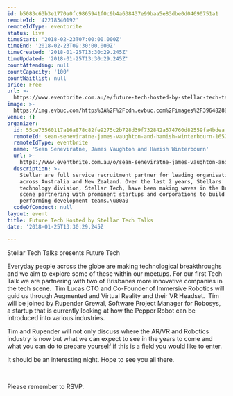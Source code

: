 ```yaml
---
id: b5083c63b3e1770a0fc9865941f0c9b4a638437e99baa5e83dbe0d04690751a1
remoteId: '42218340192'
remoteIdType: eventbrite
status: live
timeStart: '2018-02-23T07:00:00.000Z'
timeEnd: '2018-02-23T09:30:00.000Z'
timeCreated: '2018-01-25T13:30:29.245Z'
timeUpdated: '2018-01-25T13:30:29.245Z'
countAttending: null
countCapacity: '100'
countWaitlist: null
price: Free
url: >-
  https://www.eventbrite.com.au/e/future-tech-hosted-by-stellar-tech-talks-tickets-42218340192?aff=ebapi
image: >-
  https://img.evbuc.com/https%3A%2F%2Fcdn.evbuc.com%2Fimages%2F39648288%2F215424280551%2F1%2Foriginal.jpg?s=12a8cd20a8dd9f87a3442e40d2b662e9
venue: {}
organizer:
  id: 55ce73560117a16a878c82fe9275c2b728d39f732842a574760d82559fa4bdea
  remoteId: sean-seneviratne-james-vaughton-and-hamish-winterbourn-16525541669
  remoteIdType: eventbrite
  name: 'Sean Seneviratne, James Vaughton and Hamish Winterbourn'
  url: >-
    https://www.eventbrite.com.au/o/sean-seneviratne-james-vaughton-and-hamish-winterbourn-16525541669
  description: >-
    Stellar are full service recruitment partner for leading organisations
    across Australia and New Zealand. Over the last 2 years, Stellars'
    technology division, Stellar Tech, have been making waves in the Brisbane
    scene partnering with prominent startups and corporations to build high
    performing development teams.\u00a0
  codeOfConduct: null
layout: event
title: Future Tech Hosted by Stellar Tech Talks
date: '2018-01-25T13:30:29.245Z'

---
```

<P>Stellar Tech Talks presents Future Tech</P>
<P>Everyday people across the globe are making technological breakthroughs and we aim to explore some of these within our meetups. For our first Tech Talk we are partnering with two of Brisbanes more innovative companies in the tech scene.  Tim Lucas CTO and Co-Founder of Immersive Robotics will guid us through Augmented and Virtual Reality and their VR Headset.  Tim will be joined by Rupender Grewal, Software Project Manager for Robosys, a startup that is currently looking at how the Pepper Robot can be introduced into various industries. </P>
<P>Tim and Rupender will not only discuss where the AR/VR and Robotics industry is now but what we can expect to see in the years to come and what you can do to prepare yourself if this is a field you would like to enter. </P>
<P>It should be an interesting night. Hope to see you all there.</P>
<P><BR></P>
<P>Please remember to RSVP.</P>
<P><BR></P>
